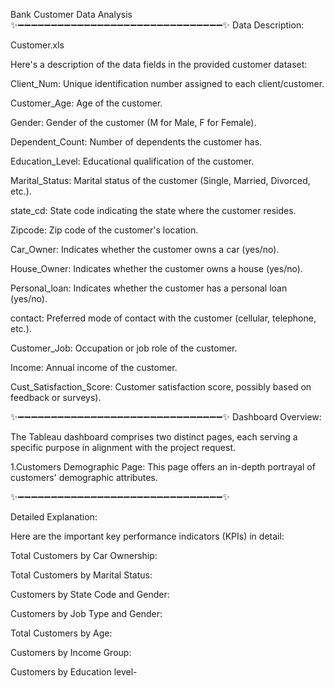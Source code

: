 Bank Customer Data Analysis
✨➖➖➖➖➖➖➖➖➖➖➖➖➖➖➖➖➖➖➖➖➖➖➖➖➖➖➖➖➖➖➖✨
Data Description:

Customer.xls


Here's a description of the data fields in the provided customer dataset:

Client_Num: Unique identification number assigned to each client/customer.

Customer_Age: Age of the customer.

Gender: Gender of the customer (M for Male, F for Female).

Dependent_Count: Number of dependents the customer has.

Education_Level: Educational qualification of the customer.

Marital_Status: Marital status of the customer (Single, Married, Divorced, etc.).

state_cd: State code indicating the state where the customer resides.

Zipcode: Zip code of the customer's location.

Car_Owner: Indicates whether the customer owns a car (yes/no).

House_Owner: Indicates whether the customer owns a house (yes/no).

Personal_loan: Indicates whether the customer has a personal loan (yes/no).

contact: Preferred mode of contact with the customer (cellular, telephone, etc.).

Customer_Job: Occupation or job role of the customer.

Income: Annual income of the customer.

Cust_Satisfaction_Score: Customer satisfaction score, possibly based on feedback or surveys).

✨➖➖➖➖➖➖➖➖➖➖➖➖➖➖➖➖➖➖➖➖➖➖➖➖➖➖➖➖➖➖➖✨
Dashboard Overview:

The Tableau dashboard comprises two distinct pages, each serving a specific purpose in alignment with the project request.

1.Customers Demographic Page:
This page offers an in-depth portrayal of customers' demographic attributes.

✨➖➖➖➖➖➖➖➖➖➖➖➖➖➖➖➖➖➖➖➖➖➖➖➖➖➖➖➖➖➖➖✨

Detailed Explanation:


Here are the important key performance indicators (KPIs) in detail:

Total Customers by Car Ownership:

Total Customers by Marital Status:

Customers by State Code and Gender:

Customers by Job Type and Gender:

Total Customers by Age:

Customers by Income Group:

Customers by Education level-
